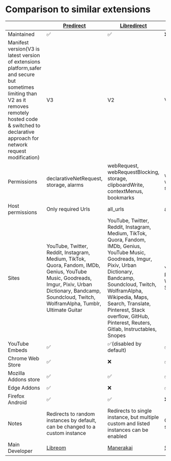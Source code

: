 # Comparison to similar extensions

|                      | [Predirect](https://github.com/libreom/predirect)                                                                                                                                                               | [Libredirect](https://libredirect.github.io/)                                                                                                                                                                                                                                                                    | [Privacy Redirect](https://github.com/SimonBrazell/privacy-redirect)     |
|----------------------|-----------------------------------------------------------------------------------------------------------------------------------------------------------------------------------------------------------------|------------------------------------------------------------------------------------------------------------------------------------------------------------------------------------------------------------------------------------------------------------------------------------------------------------------|--------------------------------------------------------------------------|
| Maintained           | ✅                                                                                                                                                                                                               | ✅                                                                                                                                                                                                                                                                                                                | ❌                                                                        |
| Manifest version(V3 is latest version of extensions platform,safer and secure but sometimes limiting than V2 as it removes remotely hosted code & switched to declarative approach for network request modification)   | V3                                                                                                                                                                                                              | V2                                                                                                                                                                                                                                                                                                               | V2                                                                       |
| Permissions          | declarativeNetRequest, storage, alarms                                                                                                                                                                          | webRequest, webRequestBlocking, storage, clipboardWrite, contextMenus, bookmarks                                                                                                                                                                                                                                 | webRequest, webRequestBlocking, storage                                  |
| Host permissions     | Only required Urls                                                                                                                                                                                              | all_urls                                                                                                                                                                                                                                                                                                         | all_urls                                                                 |
| Sites                | YouTube, Twitter, Reddit, Instagram, Medium, TikTok, Quora, Fandom, IMDb, Genius, YouTube Music, Goodreads, Imgur, Pixiv, Urban Dictionary, Bandcamp, Soundcloud, Twitch, WolframAlpha, Tumblr, Ultimate Guitar | YouTube, Twitter, Reddit, Instagram, Medium, TikTok, Quora, Fandom, IMDb, Genius, YouTube Music, Goodreads, Imgur, Pixiv, Urban Dictionary, Bandcamp, Soundcloud, Twitch, WolframAlpha, Wikipedia, Maps, Search, Translate, Pinterest, Stack overflow, GitHub, Pinterest, Reuters, Gitlab, Instructables, Snopes | YouTube, Twitter, Reddit, Instagram💀, Wikipedia, Maps, Search, Translate |
| YouTube Embeds       | ✅                                                                                                                                                                                                               | ✅(disabled by default)                                                                                                                                                                                                                                                                                                               | ✅                                                                        |
| Chrome Web Store     | ✅                                                                                                                                                                                                               | ❌                                                                                                                                                                                                                                                                                                                | ✅                                                                        |
| Mozilla Addons store | ✅                                                                                                                                                                                                               | ✅                                                                                                                                                                                                                                                                                                                | ✅                                                                        |
| Edge Addons          | ✅                                                                                                                                                                                                               | ❌                                                                                                                                                                                                                                                                                                                | ✅                                                                        |
| Firefox Android      | ✅                                                                                                                                                                                                               | ✅                                                                                                                                                                                                                                                                                                                | ❌                                                                        |
| Notes                | Redirects to random instances by default, can be changed to a custom instance                                                                                                                                          | Redirects to single instance, but multiple custom and listed instances can be enabled                                                                                                                                                                                                                                         | Can save invidious settings                                              |
| Main Developer       | [Libreom](https://github.com/libreom)                                                                                                                                                                           | [Manerakai](https://github.com/ManeraKai)                                                                                                                                                                                                                                                                        | [Simon Brazell](https://github.com/SimonBrazell)                         |